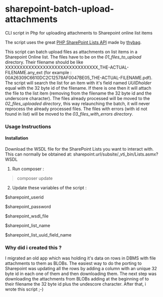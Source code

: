 # sharepoint-batch-upload-attachments

CLI script in Php for uploading attachments to Sharepoint online list items

The script uses the great [PHP SharePoint Lists API](https://github.com/thybag/PHP-SharePoint-Lists-API) made by [thybag](https://github.com/thybag). 

This script can batch upload files as attachments on list items in a Sharepoint Online list. The files have to be on the *01_files_to_upload* directory. 
Their filename should be like XXXXXXXXXXXXXXXXXXXXXXXXXXXXXXXX_THE-ACTUAL-FILENAME.any_ext (for example : 00A26309C6610DC2C12578AF0047BE05_THE-ACTUAL-FILENAME.pdf).
The script will search the list for an item with it's field named *UUIDholder* equal with the 32 byte id of the filename. If there is one then it will attach the file to the list item (removing from the filename the 32 byte id and the underscore character).
The files already processed will be moved to the *02_files_uploaded directory*, this way relaunching  the batch, it will never reprocess the already processed files.
The files with errors (with id not found in list) will be moved to the *03_files_with_errors directory*.

### Usage Instructions

#### Installation
Download the WSDL file for the SharePoint Lists you want to interact with. This can normally be obtained at: sharepoint.url/subsite/_vti_bin/Lists.asmx?WSDL 

 1. Run composer :
 > composer update

 2. Update these variables of the script :

$sharepoint_userid

$sharepoint_password

$sharepoint_wsdl_file

$sharepoint_list_name

$sharepoint_list_uuid_field_name


### Why did i created this ?
I migrated an old app which was holding it's data on rows in DBMS with file attachments to them as BLOBs. 
The easiest way to do the porting to Sharepoint was updating all the rows by adding a column with an unique 32 byte id in each one of them and then downloading them. 
The next step was downloading the attachments from BLOBs adding at the beginning of to their filename the 32 byte id plus the undescore character.
After that, i wrote this script ;-)
